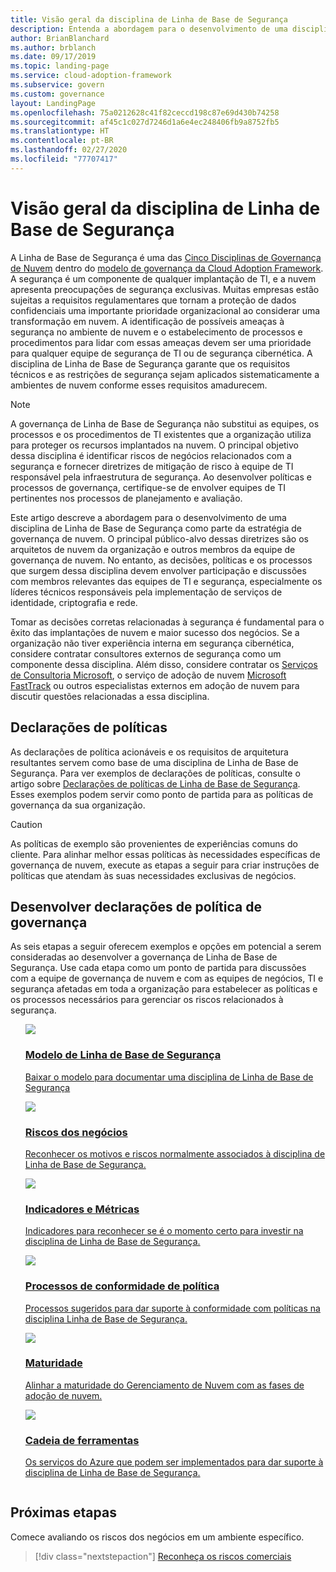 ```yaml
---
title: Visão geral da disciplina de Linha de Base de Segurança
description: Entenda a abordagem para o desenvolvimento de uma disciplina de Linha de Base de Segurança como parte da estratégia de governança de nuvem.
author: BrianBlanchard
ms.author: brblanch
ms.date: 09/17/2019
ms.topic: landing-page
ms.service: cloud-adoption-framework
ms.subservice: govern
ms.custom: governance
layout: LandingPage
ms.openlocfilehash: 75a0212628c41f82ceccd198c87e69d430b74258
ms.sourcegitcommit: af45c1c027d7246d1a6e4ec248406fb9a8752fb5
ms.translationtype: HT
ms.contentlocale: pt-BR
ms.lasthandoff: 02/27/2020
ms.locfileid: "77707417"
---
```

# <a name="security-baseline-discipline-overview"></a>Visão geral da disciplina de Linha de Base de Segurança

A Linha de Base de Segurança é uma das [Cinco Disciplinas de Governança de Nuvem](../governance-disciplines.md) dentro do [modelo de governança da Cloud Adoption Framework](../index.md). A segurança é um componente de qualquer implantação de TI, e a nuvem apresenta preocupações de segurança exclusivas. Muitas empresas estão sujeitas a requisitos regulamentares que tornam a proteção de dados confidenciais uma importante prioridade organizacional ao considerar uma transformação em nuvem. A identificação de possíveis ameaças à segurança no ambiente de nuvem e o estabelecimento de processos e procedimentos para lidar com essas ameaças devem ser uma prioridade para qualquer equipe de segurança de TI ou de segurança cibernética. A disciplina de Linha de Base de Segurança garante que os requisitos técnicos e as restrições de segurança sejam aplicados sistematicamente a ambientes de nuvem conforme esses requisitos amadurecem.

> [!NOTE]
> A governança de Linha de Base de Segurança não substitui as equipes, os processos e os procedimentos de TI existentes que a organização utiliza para proteger os recursos implantados na nuvem. O principal objetivo dessa disciplina é identificar riscos de negócios relacionados com a segurança e fornecer diretrizes de mitigação de risco à equipe de TI responsável pela infraestrutura de segurança. Ao desenvolver políticas e processos de governança, certifique-se de envolver equipes de TI pertinentes nos processos de planejamento e avaliação.

Este artigo descreve a abordagem para o desenvolvimento de uma disciplina de Linha de Base de Segurança como parte da estratégia de governança de nuvem. O principal público-alvo dessas diretrizes são os arquitetos de nuvem da organização e outros membros da equipe de governança de nuvem. No entanto, as decisões, políticas e os processos que surgem dessa disciplina devem envolver participação e discussões com membros relevantes das equipes de TI e segurança, especialmente os líderes técnicos responsáveis pela implementação de serviços de identidade, criptografia e rede.

Tomar as decisões corretas relacionadas à segurança é fundamental para o êxito das implantações de nuvem e maior sucesso dos negócios. Se a organização não tiver experiência interna em segurança cibernética, considere contratar consultores externos de segurança como um componente dessa disciplina. Além disso, considere contratar os [Serviços de Consultoria Microsoft](https://www.microsoft.com/enterprise/services), o serviço de adoção de nuvem [Microsoft FastTrack](https://azure.microsoft.com/programs/azure-fasttrack) ou outros especialistas externos em adoção de nuvem para discutir questões relacionadas a essa disciplina.

## <a name="policy-statements"></a>Declarações de políticas

As declarações de política acionáveis e os requisitos de arquitetura resultantes servem como base de uma disciplina de Linha de Base de Segurança. Para ver exemplos de declarações de políticas, consulte o artigo sobre [Declarações de políticas de Linha de Base de Segurança](./policy-statements.md). Esses exemplos podem servir como ponto de partida para as políticas de governança da sua organização.

> [!CAUTION]
> As políticas de exemplo são provenientes de experiências comuns do cliente. Para alinhar melhor essas políticas às necessidades específicas de governança de nuvem, execute as etapas a seguir para criar instruções de políticas que atendam às suas necessidades exclusivas de negócios.

## <a name="develop-governance-policy-statements"></a>Desenvolver declarações de política de governança

As seis etapas a seguir oferecem exemplos e opções em potencial a serem consideradas ao desenvolver a governança de Linha de Base de Segurança. Use cada etapa como um ponto de partida para discussões com a equipe de governança de nuvem e com as equipes de negócios, TI e segurança afetadas em toda a organização para estabelecer as políticas e os processos necessários para gerenciar os riscos relacionados à segurança.

<!-- markdownlint-disable MD033 -->

<ul class="panelContent cardsE">
<li style="display: flex; flex-direction: column;">
    <a href="./template.md">
        <div class="cardSize">
            <div class="cardPadding" >
                <div class="card" >
                    <div class="cardImageOuter">
                        <div class="cardImage">
                            <img src="../../_images/govern/process-template.png" class="x-hidden-focus"/>
                        </div>
                    </div>
                    <div class="cardText" style="padding-left:0px;">
                        <h3>Modelo de Linha de Base de Segurança</h3>
                        <p class="x-hidden-focus">Baixar o modelo para documentar uma disciplina de Linha de Base de Segurança</p>
                    </div>
                </div>
            </div>
        </div>
    </a>
</li><li style="display: flex; flex-direction: column;">
    <a href="./business-risks.md">
        <div class="cardSize">
            <div class="cardPadding" >
                <div class="card" >
                    <div class="cardImageOuter">
                        <div class="cardImage">
                            <img src="../../_images/govern/process-risks.png" class="x-hidden-focus"/>
                        </div>
                    </div>
                    <div class="cardText" style="padding-left:0px;">
                        <h3>Riscos dos negócios</h3>
                        <p class="x-hidden-focus">Reconhecer os motivos e riscos normalmente associados à disciplina de Linha de Base de Segurança.</p>
                    </div>
                </div>
            </div>
        </div>
    </a>
</li>
<li style="display: flex; flex-direction: column;">
    <a href="./metrics-tolerance.md">
        <div class="cardSize">
            <div class="cardPadding" >
                <div class="card" >
                    <div class="cardImageOuter">
                        <div class="cardImage">
                            <img src="../../_images/govern/process-metrics.png" class="x-hidden-focus"/>
                        </div>
                    </div>
                    <div class="cardText" style="padding-left:0px;">
                        <h3>Indicadores e Métricas</h3>
                        <p class="x-hidden-focus">Indicadores para reconhecer se é o momento certo para investir na disciplina de Linha de Base de Segurança.</p>
                    </div>
                </div>
            </div>
        </div>
    </a>
</li>
<li style="display: flex; flex-direction: column;">
    <a href="./compliance-processes.md">
        <div class="cardSize">
            <div class="cardPadding" >
                <div class="card" >
                    <div class="cardImageOuter">
                        <div class="cardImage">
                            <img src="../../_images/govern/process-enforce.png" class="x-hidden-focus"/>
                        </div>
                    </div>
                    <div class="cardText" style="padding-left:0px;">
                        <h3>Processos de conformidade de política</h3>
                        <p class="x-hidden-focus">Processos sugeridos para dar suporte à conformidade com políticas na disciplina Linha de Base de Segurança.</p>
                    </div>
                </div>
            </div>
        </div>
    </a>
</li>
<li style="display: flex; flex-direction: column;">
    <a href="./discipline-improvement.md">
        <div class="cardSize">
            <div class="cardPadding" >
                <div class="card" >
                    <div class="cardImageOuter">
                        <div class="cardImage">
                            <img src="../../_images/govern/process-maturity.png" class="x-hidden-focus"/>
                        </div>
                    </div>
                    <div class="cardText" style="padding-left:0px;">
                        <h3>Maturidade</h3>
                        <p class="x-hidden-focus">Alinhar a maturidade do Gerenciamento de Nuvem com as fases de adoção de nuvem.</p>
                    </div>
                </div>
            </div>
        </div>
    </a>
</li>
<li style="display: flex; flex-direction: column;">
    <a href="./toolchain.md">
        <div class="cardSize">
            <div class="cardPadding" >
                <div class="card" >
                    <div class="cardImageOuter">
                        <div class="cardImage">
                            <img src="../../_images/govern/process-toolchain.png" class="x-hidden-focus"/>
                        </div>
                    </div>
                    <div class="cardText" style="padding-left:0px;">
                        <h3>Cadeia de ferramentas</h3>
                        <p class="x-hidden-focus">Os serviços do Azure que podem ser implementados para dar suporte à disciplina de Linha de Base de Segurança.</p>
                    </div>
                </div>
            </div>
        </div>
    </a>
</li>
</ul>

<!-- markdownlint-enable MD033 -->

## <a name="next-steps"></a>Próximas etapas

Comece avaliando os riscos dos negócios em um ambiente específico.

> [!div class="nextstepaction"]
> [Reconheça os riscos comerciais](./business-risks.md)
